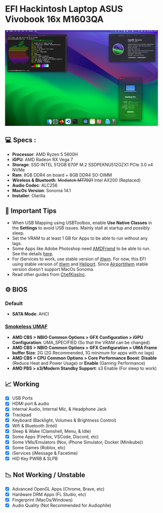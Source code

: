 # EFI Hackintosh Laptop ASUS Vivobook 16x M1603QA

![Preview](README.png)

## 💻 Specs :

- <b>Processor</b>: AMD Ryzen 5 5600H  
- <b>iGPU</b>: AMD Radeon RX Vega 7  
- <b>Storage</b>: SSD INTEL 512GB 670P M.2 SSDPEKNU512GZX1 PCIe 3.0 x4 NVMe 
- <b>Ram</b>: 8GB DDR4 on board + 8GB DDR4 SO-DIMM
- <b>Wireless & Bluetooth</b>: ~~Mediatek MT7921~~ Intel AX200 (Replaced)
- <b>Audio Codec</b>: ALC256
- <b>MacOs Version</b>: Sonoma 14.1
- <b>Installer</b>: Olarilla

## 🔧 Important Tips
- When USB Mapping using USBToolbox, enable <b>Use Native Classes</b> in the <b>Settings</b> to avoid USB issues. Mainly stall at startup and possibly sleep.
- Set the VRAM to at least 1 GB for Apps to be able to run without any lags.
- Some Apps like Adobe Photoshop need [AMDFriend](https://github.com/NyaomiDEV/AMDFriend) to be able to run. See the details [here](https://chefkissinc.github.io/guide/compatibility#compatibility-issues-with-some-apps).
- For iServices to work, use stable version of [itlwm](https://github.com/OpenIntelWireless/itlwm/releases). For now, this EFI using stable version of [itlwm](https://github.com/OpenIntelWireless/itlwm/releases/tag/v2.2.0) and [Heliport](https://github.com/OpenIntelWireless/HeliPort/releases/tag/v1.4.1). Since [Airportitlwm](https://github.com/OpenIntelWireless/itlwm/releases/tag/v2.2.0) stable version doesn't support MacOs Sonoma.
- Read other guides from [ChefKissInc](https://chefkissinc.github.io/guide/guide-differences).

## ⚙️ BIOS
### Default
- <b>SATA Mode</b>: AHCI
### [Smokeless UMAF](https://github.com/DavidS95/Smokeless_UMAF)
- <b>AMD CBS > NBIO Common Options > GFX Configuration > iGPU Configuration</b>: UMA_SPECIFIED (So that the VRAM can be changed)
- <b>AMD CBS > NBIO Common Options > GFX Configuration > UMA Frame buffer Size</b>: 2G (2G Recommended, 1G minimum for apps with no lags)
- <b>AMD CBS > CPU Common Options > Core Performance Boost</b>: <b>Disable</b> (Reduce Heat and Power Usage) or <b>Enable</b> (Gaming Performance)
- <b>AMD PBS > s3/Modern Standby Support</b>: s3 Enable (For sleep to work)

## 📈 Working
- [x] USB Ports
- [x] HDMI port & audio
- [x] Internal Audio, Internal Mic, & Headphone Jack
- [x] Trackpad
- [x] Keyboard (Backlight, Volumes & Brightness Control)
- [x] Wifi & Bluetooth (Intel)
- [x] Sleep & Wake (Clamshell, Menu, & Idle)
- [x] Some Apps (Firefox, VSCode, Discord, etc)
- [x] Some VMs/Emulators (Nox, iPhone Simulator, Docker (Minikube))
- [x] Some Games (Roblox, etc)
- [x] iServices (iMessage & Facetime)
- [x] HID Key PWRB & SLPB

## 📉 Not Working / Unstable
- [x] Advanced OpenGL Apps (Chrome, Brave, etc)
- [x] Hardware DRM Apps (FL Studio, etc)
- [x] Fingerprint (MacOs/Windows)
- [x] Audio Quality (Not Recommended for Audiophile)